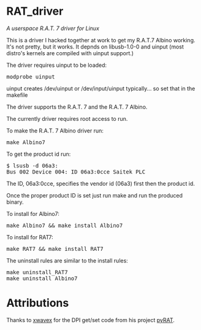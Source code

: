 RAT_driver
==========

*A userspace R.A.T. 7 driver for Linux*

This is a driver I hacked together at work to get my R.A.T.7 Albino working.  It's not pretty, but it works.
It depnds on libusb-1.0-0 and uinput (most distro's kernels are compiled with uinput support.)

The driver requires uinput to be loaded:
<pre>
modprobe uinput
</pre>

uinput creates /dev/uinput or /dev/input/uinput typically... so set that in the makefile

The driver supports the R.A.T. 7 and the R.A.T. 7 Albino.

The currently driver requires root access to run.

To make the R.A.T. 7 Albino driver run:
<pre>
make Albino7
</pre>

To get the product id run:
<pre>
$ lsusb -d 06a3:
Bus 002 Device 004: ID 06a3:0cce Saitek PLC
</pre>

The ID, 06a3:0cce, specifies the vendor id (06a3) first then the product id.

Once the proper product ID is set just run make and run the produced binary.

To install for Albino7:
<pre>
make Albino7 && make install_Albino7
</pre>

To install for RAT7:
<pre>
make RAT7 && make install_RAT7
</pre>


The uninstall rules are similar to the install rules:
<pre>
make uninstall_RAT7
make uninstall_Albino7
</pre>

# Attributions

Thanks to [xwavex](https://github.com/xwavex) for the DPI get/set code from his project [pyRAT](https://github.com/xwavex/pyRAT).
